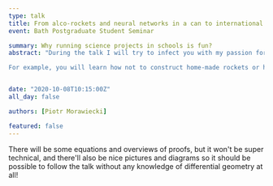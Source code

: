 ```yaml
---
type: talk
title: From alco-rockets and neural networks in a can to international political incidents
event: Bath Postgraduate Student Seminar

summary: Why running science projects in schools is fun?
abstract: "During the talk I will try to infect you with my passion for running science projects in schools, which may be a great thing to do in parallel with the standard academic research. The talk will include three stories from my past school projects full of risk and danger, but also fun and satisfaction.

For example, you will learn how not to construct home-made rockets or how by a *small* miscalculation you can almost cause a serious international political incident. The talk won’t include any academic math, but surely you won’t regret coming!"


date: "2020-10-08T10:15:00Z"
all_day: false

authors: [Piotr Morawiecki]

featured: false
---
```

There will be some equations and overviews of proofs, but it won't be super technical, and there'll also be nice pictures and diagrams so it should be possible to follow the talk without any knowledge of differential geometry at all!